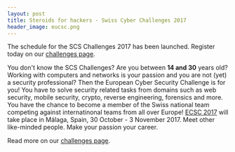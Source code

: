 ```yaml
---
layout: post
title: Steroids for hackers - Swiss Cyber Challenges 2017
header_image: eucsc.png
---
```

<!-- preview_img -->
The schedule for the SCS Challenges 2017 has been launched.
Register today on our [challenges page](/challenges/).


You don't know the SCS Challenges?
Are you between <strong>14 and 30</strong> years old? Working with computers and networks is your passion and you are not (yet) a security professional? Then the European Cyber Security Challenge is for you! You have to solve security related tasks from domains such as web security, mobile security, crypto, reverse engineering, forensics and more. You have the chance to become a member of the Swiss national team competing against internatinonal teams from all over Europe! <a href="http://www.europeancybersecuritychallenge.eu/" traget="_blank">ECSC 2017</a> will take place in Málaga, Spain, 30 October - 3 November 2017. Meet other like-minded people. Make your passion your career.

 
Read more on our [challenges page](/challenges/).